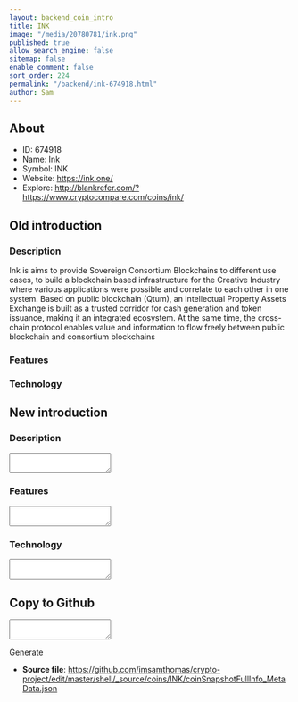 ```yaml
---
layout: backend_coin_intro
title: INK
image: "/media/20780781/ink.png"
published: true
allow_search_engine: false
sitemap: false
enable_comment: false
sort_order: 224
permalink: "/backend/ink-674918.html"
author: Sam
---
```


## About

- ID: 674918
- Name: Ink
- Symbol: INK
- Website: https://ink.one/
- Explore: http://blankrefer.com/?https://www.cryptocompare.com/coins/ink/


## Old introduction

### Description

<p>Ink is aims to <span>provide Sovereign Consortium Blockchains to different use cases, to build a blockchain based infrastructure for the Creative Industry where various applications were possible and correlate to each other in one system. Based on public blockchain (Qtum), an Intellectual Property Assets Exchange is built as a trusted corridor for cash generation and token issuance, making it an integrated ecosystem. At the same time, the cross-chain protocol enables value and information to flow freely between public blockchain and consortium blockchains</span></p>

### Features


### Technology




## New introduction


### Description
<textarea id="meta_description" name="description"></textarea>

### Features
<textarea id="meta_features" name="features"></textarea>

### Technology
<textarea id="meta_technology" name="technology"></textarea>


## Copy to Github

<textarea id="coinsnapshotfullinfo_metadata"></textarea>

<a href="#gen" onclick="generateMetaDatJson()">Generate</a>

- **Source file**: <a href="https://github.com/imsamthomas/crypto-project/edit/master/shell/_source/coins/INK/coinSnapshotFullInfo_MetaData.json">https://github.com/imsamthomas/crypto-project/edit/master/shell/_source/coins/INK/coinSnapshotFullInfo_MetaData.json</a>

